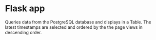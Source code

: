 # Flask app

Queries data from the PostgreSQL database and displays in a Table.
The latest timestamps are selected and ordered by the the page views in descending order.

